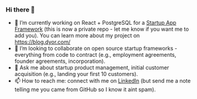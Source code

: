 ### Hi there 👋

- 🔭 I’m currently working on React + PostgreSQL for a [Startup App Framework](https://github.com/dyor/attorneymesh/issues) (this is now a private repo - let me know if you want me to add you). You can learn more about my project on https://blog.dyor.com/
- 👯 I’m looking to collaborate on open source startup frameworks - everything from code to contract (e.g., employment agreements, founder agreements, incorporation).
- 💬 Ask me about startup product management, initial customer acquisition (e.g., landing your first 10 customers). 
- 📫 How to reach me: connect with me on [LinkedIn](https://www.linkedin.com/in/mattdyor/) (but send me a note telling me you came from GitHub so I know it aint spam). 


<!--
**dyor/dyor** is a ✨ _special_ ✨ repository because its `README.md` (this file) appears on your GitHub profile.

Here are some ideas to get you started:

- 🔭 I’m currently working on ...
- 🌱 I’m currently learning ...
- 👯 I’m looking to collaborate on ...
- 🤔 I’m looking for help with ...
- 💬 Ask me about ...
- 📫 How to reach me: ...
- 😄 Pronouns: ...
- ⚡ Fun fact: ...
-->
